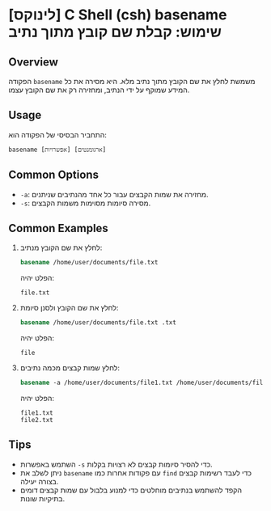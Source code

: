 # [לינוקס] C Shell (csh) basename שימוש: קבלת שם קובץ מתוך נתיב

## Overview
הפקודה `basename` משמשת לחלץ את שם הקובץ מתוך נתיב מלא. היא מסירה את כל המידע שמוקף על ידי הנתיב, ומחזירה רק את שם הקובץ עצמו.

## Usage
התחביר הבסיסי של הפקודה הוא:
```
basename [אפשרויות] [ארגומנטים]
```

## Common Options
- `-a`: מחזירה את שמות הקבצים עבור כל אחד מהנתיבים שניתנים.
- `-s`: מסירה סיומות מסוימות משמות הקבצים.

## Common Examples
1. לחלץ את שם הקובץ מנתיב:
   ```csh
   basename /home/user/documents/file.txt
   ```
   הפלט יהיה:
   ```
   file.txt
   ```

2. לחלץ את שם הקובץ ולסנן סיומת:
   ```csh
   basename /home/user/documents/file.txt .txt
   ```
   הפלט יהיה:
   ```
   file
   ```

3. לחלץ שמות קבצים מכמה נתיבים:
   ```csh
   basename -a /home/user/documents/file1.txt /home/user/documents/file2.txt
   ```
   הפלט יהיה:
   ```
   file1.txt
   file2.txt
   ```

## Tips
- השתמש באפשרות `-s` כדי להסיר סיומות קבצים לא רצויות בקלות.
- ניתן לשלב את `basename` עם פקודות אחרות כמו `find` כדי לעבד רשימות קבצים בצורה יעילה.
- הקפד להשתמש בנתיבים מוחלטים כדי למנוע בלבול עם שמות קבצים דומים בתיקיות שונות.